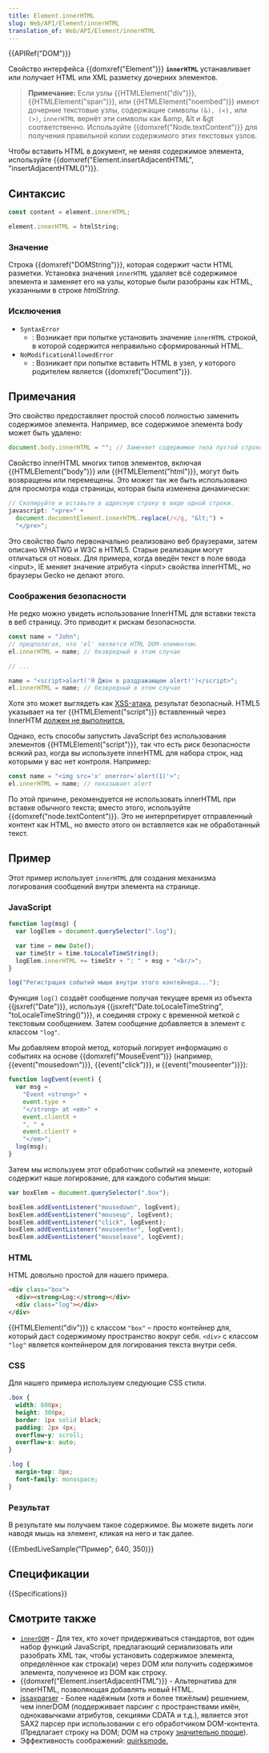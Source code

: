 ```yaml
---
title: Element.innerHTML
slug: Web/API/Element/innerHTML
translation_of: Web/API/Element/innerHTML
---
```


{{APIRef("DOM")}}

Свойство интерфейса {{domxref("Element")}} **`innerHTML`** устанавливает или получает HTML или XML разметку дочерних элементов.

> **Примечание:** Если узлы {{HTMLElement("div")}}, {{HTMLElement("span")}}, или {{HTMLElement("noembed")}} имеют дочерние текстовые узлы, содержащие символы `(&), (<),` или `(>)`, `innerHTML` вернёт эти символы как \&amp, \&lt и \&gt соответственно. Используйте {{domxref("Node.textContent")}} для получения правильной копии содержимого этих текстовых узлов.

Чтобы вставить HTML в документ, не меняя содержимое элемента, используйте {{domxref("Element.insertAdjacentHTML", "insertAdjacentHTML()")}}.

## Синтаксис

```js
const content = element.innerHTML;

element.innerHTML = htmlString;
```

### Значение

Строка {{domxref("DOMString")}}, которая содержит части HTML разметки. Установка значения `innerHTML` удаляет всё содержимое элемента и заменяет его на узлы, которые были разобраны как HTML, указанными в строке _htmlString._

### Исключения

- `SyntaxError`
  - : Возникает при попытке установить значение `innerHTML` строкой, в которой содержится неправильно сформированный HTML.
- `NoModificationAllowedError`
  - : Возникает при попытке вставить HTML в узел, у которого родителем является {{domxref("Document")}}.

## Примечания

Это свойство предоставляет простой способ полностью заменить содержимое элемента. Например, все содержимое элемента body может быть удалено:

```js
document.body.innerHTML = ""; // Заменяет содержимое тела пустой строкой.
```

Свойство innerHTML многих типов элементов, включая {{HTMLElement("body")}} или {{HTMLElement("html")}}, могут быть возвращены или перемещены. Это может так же быть использовано для просмотра кода страницы, которая была изменена динамически:

```js
// Скопируйте и вставьте в адресную строку в виде одной строки.
javascript: "<pre>" +
  document.documentElement.innerHTML.replace(/</g, "&lt;") +
  "</pre>";
```

Это свойство было первоначально реализовано веб браузерами, затем описано WHATWG и W3C в HTML5. Старые реализации могут отличаться от новых. Для примера, когда введён текст в поле ввода \<input>, IE меняет значение атрибута \<input> свойства innerHTML, но браузеры Gecko не делают этого.

### Соображения безопасности

Не редко можно увидеть использование InnerHTML для вставки текста в веб страницу. Это приводит к рискам безопасности.

```js
const name = "John";
// предполагая, что 'el' является HTML DOM-элементом.
el.innerHTML = name; // безвредный в этом случае

// ...

name = "<script>alert('Я Джон в раздражающем alert!')</script>";
el.innerHTML = name; // безвредный в этом случае
```

Хотя это может выглядеть как [XSS-атака](https://ru.wikipedia.org/wiki/%D0%9C%D0%B5%D0%B6%D1%81%D0%B0%D0%B9%D1%82%D0%BE%D0%B2%D1%8B%D0%B9_%D1%81%D0%BA%D1%80%D0%B8%D0%BF%D1%82%D0%B8%D0%BD%D0%B3), результат безопасный. HTML5 указывает на тег {{HTMLElement("script")}} вставленный через InnerHTM [должен не выполнится.](https://www.w3.org/TR/2008/WD-html5-20080610/dom.html#innerhtml0)

Однако, есть способы запустить JavaScript без использования элементов {{HTMLElement("script")}}, так что есть риск безопасности всякий раз, когда вы используете innerHTML для набора строк, над которыми у вас нет контроля. Например:

```js
const name = "<img src='x' onerror='alert(1)'>";
el.innerHTML = name; // показывает alert
```

По этой причине, рекомендуется не использовать innerHTML при вставке обычного текста; вместо этого, используйте {{domxref("node.textContent")}}. Это не интерпретирует отправленный контент как HTML, но вместо этого он вставляется как не обработанный текст.

## Пример

Этот пример использует `innerHTML` для создания механизма логирования сообщений внутри элемента на странице.

### JavaScript

```js
function log(msg) {
  var logElem = document.querySelector(".log");

  var time = new Date();
  var timeStr = time.toLocaleTimeString();
  logElem.innerHTML += timeStr + ": " + msg + "<br/>";
}

log("Регистрация событий мыши внутри этого контейнера...");
```

Функция `log()` создаёт сообщение получая текущее время из объекта {{jsxref("Date")}}, используя {{jsxref("Date.toLocaleTimeString", "toLocaleTimeString()")}}, и соединяя строку с временной меткой с текстовым сообщением. Затем сообщение добавляется в элемент с классом `"log"`.

Мы добавляем второй метод, который логирует информацию о событиях на основе {{domxref("MouseEvent")}} (например, {{event("mousedown")}}, {{event("click")}}, и {{event("mouseenter")}}):

```js
function logEvent(event) {
  var msg =
    "Event <strong>" +
    event.type +
    "</strong> at <em>" +
    event.clientX +
    ", " +
    event.clientY +
    "</em>";
  log(msg);
}
```

Затем мы используем этот обработчик событий на элементе, который содержит наше логирование, для каждого события мыши:

```js
var boxElem = document.querySelector(".box");

boxElem.addEventListener("mousedown", logEvent);
boxElem.addEventListener("mouseup", logEvent);
boxElem.addEventListener("click", logEvent);
boxElem.addEventListener("mouseenter", logEvent);
boxElem.addEventListener("mouseleave", logEvent);
```

### HTML

HTML довольно простой для нашего примера.

```html
<div class="box">
  <div><strong>Log:</strong></div>
  <div class="log"></div>
</div>
```

{{HTMLElement("div")}} c классом `"box"` – просто контейнер для, который даст содержимому пространство вокруг себя. `<div>` с классом `"log"` является контейнером для логирования текста внутри себя.

### CSS

Для нашего примера используем следующие CSS стили.

```css
.box {
  width: 600px;
  height: 300px;
  border: 1px solid black;
  padding: 2px 4px;
  overflow-y: scroll;
  overflow-x: auto;
}

.log {
  margin-top: 8px;
  font-family: monospace;
}
```

### Результат

В результате мы получаем такое содержимое. Вы можете видеть логи наводя мышь на элемент, кликая на него и так далее.

{{EmbedLiveSample("Пример", 640, 350)}}

## Спецификации

{{Specifications}}

## Смотрите также

- [`innerDOM`](http://innerdom.sourceforge.net/) - Для тех, кто хочет придерживаться стандартов, вот один набор функций JavaScript, предлагающий сериализовать или разобрать XML так, чтобы установить содержимое элемента, определённое как строка(и) через DOM или получить содержимое элемента, полученное из DOM как строку.
- {{domxref("Element.insertAdjacentHTML")}} - Альтернатива для innerHTML, позволяющая добавлять новый HTML.
- [jssaxparser](https://github.com/ndebeiss/jsxmlsaxparser) - Более надёжным (хотя и более тяжёлым) решением, чем innerDOM (поддерживает парсинг с пространствами имён, однокавычками атрибутов, секциями CDATA и т.д.), является этот SAX2 парсер при использовании с его обработчиком DOM-контента. (Предлагает строку на DOM; DOM на строку [значительно проще](https://app.assembla.com/spaces/brettz9/bize6mebSr3B31ab7jnrAJ/source/DOMToString)).
- Эффективность соображений: [quirksmode.](http://www.quirksmode.org/dom/innerhtml.html)
